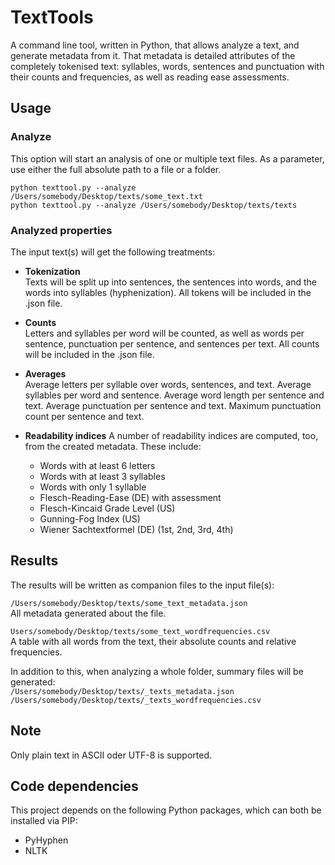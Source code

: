 # TextTools
A command line tool, written in Python, that allows analyze a text, and generate metadata from it. That metadata is detailed attributes of the completely tokenised text: syllables, words, sentences and punctuation with their counts and frequencies, as well as reading ease assessments.

## Usage
### Analyze
This option will start an analysis of one or multiple text files. As a parameter, use either the full absolute path to a file or a folder.

`python texttool.py --analyze /Users/somebody/Desktop/texts/some_text.txt`  
`python texttool.py --analyze /Users/somebody/Desktop/texts/texts`

### Analyzed properties
The input text(s) will get the following treatments:

* **Tokenization**  
Texts will be split up into sentences, the sentences into words, and the words into syllables (hyphenization). All tokens will be included in the .json file.

* **Counts**  
Letters and syllables per word will be counted, as well as words per sentence, punctuation per sentence, and sentences per text. All counts will be included in the .json file.

* **Averages**  
Average letters per syllable over words, sentences, and text. Average syllables per word and sentence. Average word length per sentence and text. Average punctuation per sentence and text. Maximum punctuation count per sentence and text.

* **Readability indices** 
A number of readability indices are computed, too, from the created metadata. These include:

    * Words with at least 6 letters
    * Words with at least 3 syllables
    * Words with only 1 syllable
    * Flesch-Reading-Ease (DE) with assessment
    * Flesch-Kincaid Grade Level (US)
    * Gunning-Fog Index (US)
    * Wiener Sachtextformel (DE) (1st, 2nd, 3rd, 4th)

## Results
The results will be written as companion files to the input file(s):

`/Users/somebody/Desktop/texts/some_text_metadata.json`  
All metadata generated about the file.

`Users/somebody/Desktop/texts/some_text_wordfrequencies.csv`  
A table with all words from the text, their absolute counts and relative frequencies.

In addition to this, when analyzing a whole folder, summary files will be generated:  
`/Users/somebody/Desktop/texts/_texts_metadata.json`  
`/Users/somebody/Desktop/texts/_texts_wordfrequencies.csv`

## Note
Only plain text in ASCII oder UTF-8 is supported.

## Code dependencies
This project depends on the following Python packages, which can both be installed via PIP:

* PyHyphen
* NLTK
